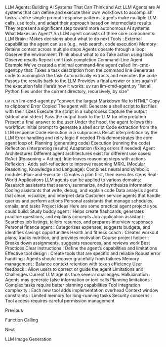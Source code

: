 LLM Agents: Building AI Systems That Can Think and Act
LLM Agents are AI systems that can define and execute their own workflows to accomplish tasks. Unlike simple prompt-response patterns, agents make multiple LLM calls, use tools, and adapt their approach based on intermediate results. They represent a significant step toward more autonomous AI systems.
What Makes an Agent?
An LLM agent consists of three core components:
LLM Brain
: Makes decisions about what to do next
Tools
: External capabilities the agent can use (e.g., web search, code execution)
Memory
: Retains context across multiple steps
Agents operate through a loop:
Observe the environment
Think about what to do
Take action using tools
Observe results
Repeat until task completion
Command-Line Agent Example
We’ve created a minimal command-line agent called 
llm-cmd-agent.py
 that:
Takes a task description from the command line
Generates code to accomplish the task
Automatically extracts and executes the code
Passes the results back to the LLM
Provides a final answer or tries again if the execution fails
Here’s how it works:
uv run llm-cmd-agent.py 
"list all Python files under the current directory, recursively, by size"

uv run llm-cmd-agent.py 
"convert the largest Markdown file to HTML"
Copy to clipboard
Error
Copied
The agent will:
Generate a shell script to list files with their sizes
Execute the script in a subprocess
Capture the output (stdout and stderr)
Pass the output back to the LLM for interpretation
Present a final answer to the user
Under the hood, the agent follows this workflow:
Initial prompt to generate a shell script
Code extraction from the LLM response
Code execution in a subprocess
Result interpretation by the LLM
Error handling and retry logic if needed
This demonstrates the core agent loop of:
Planning (generating code)
Execution (running the code)
Reflection (interpreting results)
Adaptation (fixing errors if needed)
Agent Architectures
Different agent architectures exist for different use cases:
ReAct
 (Reasoning + Acting): Interleaves reasoning steps with actions
Reflexion
: Adds self-reflection to improve reasoning
MRKL
 (Modular Reasoning, Knowledge and Language): Combines neural and symbolic modules
Plan-and-Execute
: Creates a plan first, then executes steps
Real-World Applications
LLM agents can be applied to various domains:
Research assistants
 that search, summarize, and synthesize information
Coding assistants
 that write, debug, and explain code
Data analysis agents
 that clean, visualize, and interpret data
Customer service agents
 that handle queries and perform actions
Personal assistants
 that manage schedules, emails, and tasks
Project Ideas
Here are some practical agent projects you could build:
Study buddy agent
: Helps create flashcards, generates practice questions, and explains concepts
Job application assistant
: Searches job listings, tailors resumes, and prepares interview responses
Personal finance agent
: Categorizes expenses, suggests budgets, and identifies savings opportunities
Health and fitness coach
: Creates workout plans, tracks nutrition, and provides motivation
Course project helper
: Breaks down assignments, suggests resources, and reviews work
Best Practices
Clear instructions
: Define the agent’s capabilities and limitations
Effective tool design
: Create tools that are specific and reliable
Robust error handling
: Agents should recover gracefully from failures
Memory management
: Balance context retention with token efficiency
User feedback
: Allow users to correct or guide the agent
Limitations and Challenges
Current LLM agents face several challenges:
Hallucination
: Agents may generate false information or tool calls
Planning limitations
: Complex tasks require better planning capabilities
Tool integration complexity
: Each new tool adds implementation overhead
Context window constraints
: Limited memory for long-running tasks
Security concerns
: Tool access requires careful permission management














Previous




Function Calling












Next










LLM Image Generation





